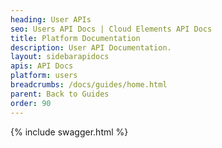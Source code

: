 ```yaml
---
heading: User APIs
seo: Users API Docs | Cloud Elements API Docs
title: Platform Documentation
description: User API Documentation.
layout: sidebarapidocs
apis: API Docs
platform: users
breadcrumbs: /docs/guides/home.html
parent: Back to Guides
order: 90
---
```


{% include swagger.html %}
